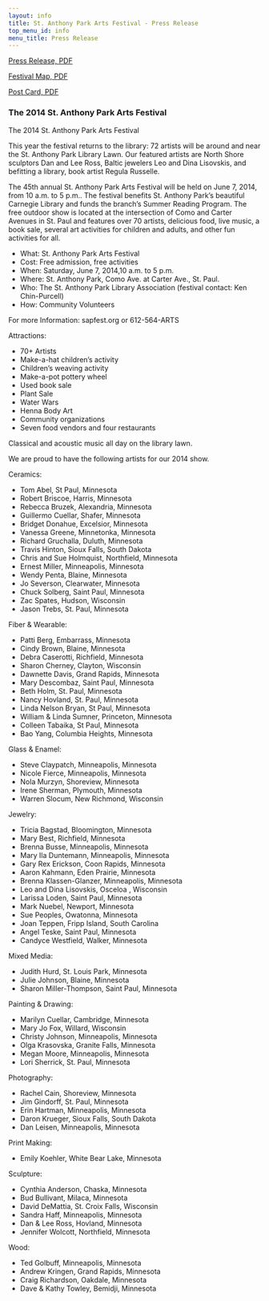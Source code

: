 ```yaml
---
layout: info
title: St. Anthony Park Arts Festival - Press Release
top_menu_id: info
menu_title: Press Release
---
```


[Press Release, PDF](/info/PressRelease2014.pdf)

[Festival Map, PDF](/info/FestivalMap2014.pdf)

[Post Card, PDF](/info/SAPcardArtists.pdf)

### The 2014 St. Anthony Park Arts Festival

The 2014 St. Anthony Park Arts Festival

This year the festival returns to the library: 
72 artists will be around and near the St. Anthony Park Library Lawn. 
Our featured artists are North Shore sculptors Dan and Lee Ross, 
Baltic jewelers Leo and Dina Lisovskis, 
and befitting a library, book artist Regula Russelle.

The 45th annual St. Anthony Park Arts Festival 
will be held on June 7, 2014, from 10 a.m. to 5 p.m.. 
The festival benefits St. Anthony Park’s beautiful Carnegie Library 
and funds the branch’s Summer Reading Program. 
The free outdoor show is located at the intersection of 
Como and Carter Avenues in St. Paul and features over 70 artists, 
delicious food, live music, a book sale, 
several art activities for children and adults, and other fun activities for all.

- What: St. Anthony Park Arts Festival 
- Cost: Free admission, free activities
- When: Saturday, June 7, 2014,10 a.m. to 5 p.m.
- Where: St. Anthony Park, Como Ave. at Carter Ave., St. Paul.
- Who: The St. Anthony Park Library Association (festival contact: Ken Chin-Purcell)
- How: Community Volunteers

For more Information: sapfest.org  or  612-564-ARTS

Attractions:
- 70+ Artists
- Make-a-hat children’s activity
- Children’s weaving activity
- Make-a-pot pottery wheel
- Used book sale
- Plant Sale
- Water Wars
- Henna Body Art
- Community organizations
- Seven food vendors and four restaurants

Classical and acoustic music all day on the library lawn.

We are proud to have the following artists for our 2014 show. 

Ceramics:
- Tom Abel,    St Paul, Minnesota
- Robert Briscoe,    Harris, Minnesota
- Rebecca Bruzek,    Alexandria, Minnesota
- Guillermo Cuellar,    Shafer, Minnesota
- Bridget Donahue,    Excelsior, Minnesota
- Vanessa Greene,    Minnetonka, Minnesota
- Richard Gruchalla,    Duluth, Minnesota
- Travis Hinton,    Sioux Falls, South Dakota
- Chris and Sue Holmquist,    Northfield, Minnesota
- Ernest Miller,    Minneapolis, Minnesota
- Wendy Penta,    Blaine, Minnesota
- Jo Severson,    Clearwater, Minnesota
- Chuck Solberg,    Saint Paul, Minnesota
- Zac Spates,    Hudson, Wisconsin
- Jason Trebs,    St. Paul, Minnesota

Fiber & Wearable:
- Patti Berg,    Embarrass, Minnesota
- Cindy Brown,    Blaine, Minnesota
- Debra Caserotti,    Richfield, Minnesota
- Sharon Cherney,    Clayton, Wisconsin
- Dawnette Davis,    Grand Rapids, Minnesota
- Mary Descombaz,    Saint Paul, Minnesota
- Beth Holm,    St. Paul, Minnesota
- Nancy Hovland,    St. Paul, Minnesota
- Linda Nelson Bryan,    St Paul, Minnesota
- William & Linda Sumner,    Princeton, Minnesota
- Colleen Tabaika,    St Paul, Minnesota
- Bao Yang,    Columbia Heights, Minnesota

Glass & Enamel:
- Steve Claypatch,    Minneapolis, Minnesota
- Nicole Fierce,    Minneapolis, Minnesota
- Nola Murzyn,    Shoreview, Minnesota
- Irene Sherman,    Plymouth, Minnesota
- Warren Slocum,    New Richmond, Wisconsin

Jewelry:
- Tricia Bagstad,    Bloomington, Minnesota
- Mary Best,    Richfield, Minnesota
- Brenna Busse,    Minneapolis, Minnesota
- Mary Ila Duntemann,    Minneapolis, Minnesota
- Gary Rex Erickson,    Coon Rapids, Minnesota
- Aaron Kahmann,    Eden Prairie, Minnesota
- Brenna Klassen-Glanzer,    Minneapolis, Minnesota
- Leo and Dina Lisovskis,    Osceloa , Wisconsin
- Larissa Loden,    Saint Paul, Minnesota
- Mark Nuebel,    Newport, Minnesota
- Sue Peoples,    Owatonna, Minnesota
- Joan Teppen,    Fripp Island, South Carolina
- Angel Teske,    Saint Paul, Minnesota
- Candyce Westfield,    Walker, Minnesota

Mixed Media:
- Judith Hurd,    St. Louis Park, Minnesota
- Julie Johnson,    Blaine, Minnesota
- Sharon Miller-Thompson,    Saint Paul, Minnesota

Painting & Drawing:
- Marilyn Cuellar,    Cambridge, Minnesota
- Mary Jo Fox,    Willard, Wisconsin
- Christy Johnson,    Minneapolis, Minnesota
- Olga Krasovska,    Granite Falls, Minnesota
- Megan Moore,    Minneapolis, Minnesota
- Lori Sherrick,    St. Paul, Minnesota

Photography:
- Rachel Cain,    Shoreview, Minnesota
- Jim Gindorff,    St. Paul, Minnesota
- Erin Hartman,    Minneapolis, Minnesota
- Daron Krueger,    Sioux Falls, South Dakota
- Dan Leisen,    Minneapolis, Minnesota

Print Making:
- Emily Koehler,    White Bear Lake, Minnesota

Sculpture:
- Cynthia Anderson,    Chaska, Minnesota
- Bud Bullivant,    Milaca, Minnesota
- David DeMattia,    St. Croix Falls, Wisconsin
- Sandra Haff,    Minneapolis, Minnesota
- Dan & Lee Ross,    Hovland, Minnesota
- Jennifer Wolcott,    Northfield, Minnesota

Wood:
- Ted Golbuff,    Minneapolis, Minnesota
- Andrew Kringen,    Grand Rapids, Minnesota
- Craig Richardson,    Oakdale, Minnesota
- Dave & Kathy Towley,    Bemidji, Minnesota

